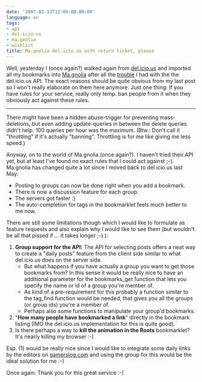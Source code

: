 ```yaml
---
date: '2007-02-13T12:00:00-00:00'
language: en
tags:
- api
- del-icio-us
- ma-gnolia
- wishlist
title: Ma.gnolia del.icio.us with return ticket, please
---
```



Well, yesterday I (once again?) walked again from [del.icio.us](http://del.icio.us) and imported all my bookmarks into [Ma.gnolia](http://ma.gnolia.com) after all the [trouble](http://zerokspot.com/node/832) I had with the the del.icio.us API. The exact reasons should be quite obvious from my last post so I won't really elaborate on them here anymore. Just one thing: If you have rules for your service, really only temp. ban people from it when they obviously act against these rules.

-------------------------------

 There might have been a hidden abuse-trigger for preventing mass-deletions, but even adding update-queries in between the delete queries didn't help. 100 queries per hour was the maximum. (Btw.: Don't call it "throttling" if it's actually "banning". Throttling is for me like giving me less speed.)

Anyway, on to the world of Ma.gnolia (once again?). I haven't  tried their API yet, but at least I've found no exact rules that I could act against ;-). Ma.gnolia has changed quite a lot since I moved back to del.icio.us last May:

* Posting to groups can now be done right when you add a bookmark.
* There is now a discussion feature for each group.
* The servers got faster :)
* The auto-completion for tags in the bookmarklet feels much better to me now.

There are still some limitations though which I would like to formulate as feature requests and also explain why I would like to see them (but wouldn't be all that pissed if ... it takes longer ;-) ):

1. __Group support for the API:__ The API for selecting posts offers a neat    way to create a "daily posts" feature from the client side similar to what del.icio.us does on the server side. 
	* But what happens if you have actually a group you want to get those bookmarks from? In this sense it would be really nice to have an additional parameter for the bookmarks\_get function that lets you specify the name or id of a group you're member of.
	* As kind of a pre-requirement for this probably a function similar to the tag\_find function would be needed, that gives you all the groups (or group ids) you're a member of.
	* Perhaps also some functions to manipulate your group'd bookmarks.
2. "__How many people have bookmarked a link__" directly in the bookmark listing (IMO the del.icio.us implementation for this is quite good).
3. Is there perhaps a way to __kill the animation in the Roots__ bookmarklet? It's nearly killing my browser :-)

Esp. (1) would be really nice since I would like to integrate some daily links by the editors on [gamerslog.com](http://gamerslog.com) and using the group for this would be the ideal solution for me :-)

Once again: Thank you for this great service :-)